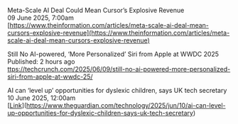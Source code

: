 Meta-Scale AI Deal Could Mean Cursor’s Explosive Revenue  
09 June 2025, 7:00am  
[https://www.theinformation.com/articles/meta-scale-ai-deal-mean-cursors-explosive-revenue](https://www.theinformation.com/articles/meta-scale-ai-deal-mean-cursors-explosive-revenue)

Still No AI-powered, ‘More Personalized’ Siri from Apple at WWDC 2025  
Published: 2 hours ago  
[ttps://techcrunch.com/2025/06/09/still-no-ai-powered-more-personalized-siri-from-apple-at-wwdc-25/](https://techcrunch.com/2025/06/09/still-no-ai-powered-more-personalized-siri-from-apple-at-wwdc-25/)

AI can ‘level up’ opportunities for dyslexic children, says UK tech secretary  
10 June 2025, 12:00am  
[[Link](https://www.theguardian.com/technology/2025/jun/10/ai-can-level-up-opportunities-for-dyslexic-children-says-uk-tech-secretary)](https://www.theguardian.com/technology/2025/jun/10/ai-can-level-up-opportunities-for-dyslexic-children-says-uk-tech-secretary)


